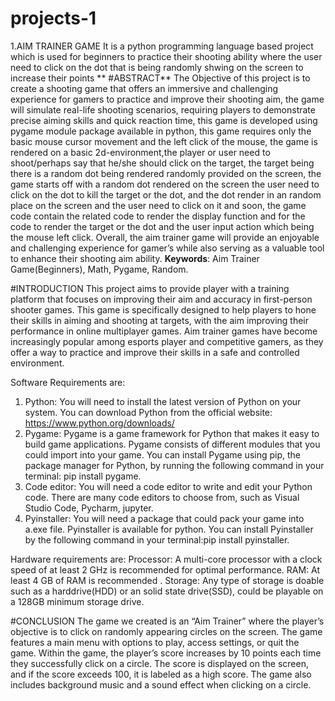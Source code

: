 # projects-1
1.AIM TRAINER GAME
  It is a python programming language based project which is used for beginners to practice their shooting ability where the user need to click on the dot that is being randomly shwing on the screen to increase their points
**  #ABSTRACT**
    The Objective of this project is to create a shooting game that offers an immersive and challenging experience for gamers to practice and improve their shooting aim, the game will simulate real-life shooting scenarios, requiring players to demonstrate precise aiming skills and quick reaction time, this game is developed using pygame module package available in python, this game requires only the basic mouse cursor movement and the left click of the mouse, the game is rendered on a basic 2d-environment,the player or user need to shoot/perhaps say that he/she should click on the target, the target being there is a random dot being rendered randomly provided on the screen, the game starts off with a random dot rendered on the screen the user need to click on the dot to kill the target or the dot, and the dot render in an random place on the screen and the user need to click on it and soon, the game code contain the related code to render the display function and for the code to render the target or the dot and the user input action which being the mouse left click. Overall, the aim trainer game will provide an enjoyable and challenging experience for gamer’s while also serving as a valuable tool to enhance their shooting aim ability. 
**Keywords**: Aim Trainer Game(Beginners), Math, Pygame, Random. 

#INTRODUCTION
This project aims to provide player with a training platform that focuses on improving their aim and accuracy in first-person shooter games. This game is specifically designed to help players to hone their skills in aiming and shooting at targets, with the aim improving their performance in online multiplayer games. Aim trainer games have become increasingly popular among esports player and competitive gamers, as they offer a way to practice and improve their skills in a safe and controlled environment. 

Software Requirements are: 
1. Python: You will need to install the latest version of Python on your system. You can download Python from the official website: https://www.python.org/downloads/ 
2. Pygame: Pygame is a game framework for Python that makes it easy to build game applications. Pygame consists of different modules that you could import into your game. You can install Pygame using pip, the package manager for Python, by running the following command in your terminal: pip install pygame. 
3. Code editor: You will need a code editor to write and edit your Python code. There are many code editors to choose from, such as Visual Studio Code, Pycharm, jupyter. 
4. Pyinstaller: You will need a package that could pack your game into a.exe file. Pyinstaller is available for python. You can install Pyinstaller by the following command in your terminal:pip install pyinstaller. 

Hardware requirements are: 
Processor: A multi-core processor with a clock speed of at least 2 GHz is recommended for optimal 
performance. 
RAM: At least 4 GB of RAM is recommended . 
Storage: Any type of storage is doable such as a harddrive(HDD) or an solid state drive(SSD), could be playable 
on a 128GB minimum storage drive. 

#CONCLUSION
The game we created is an “Aim Trainer” where the player’s objective is to click on randomly appearing circles on the screen. The game features a main menu with options to play, access settings, or quit the game. Within the game, the player’s score increases by 10 points each time they successfully click on a circle. The score is displayed on the screen, and if the score exceeds 100, it is labeled as a high score. The game also includes background music and a sound effect when clicking on a circle. 

